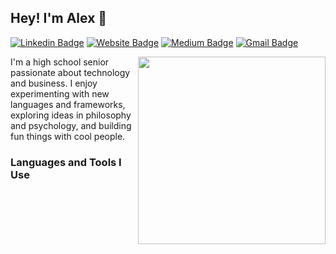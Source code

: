## Hey! I'm Alex 👋

[![Linkedin Badge](https://img.shields.io/badge/-alexjy-blue?style=flat&logo=Linkedin&logoColor=white&link=https://www.linkedin.com/in/alexjy)](https://www.linkedin.com/in/alexjy)
[![Website Badge](https://img.shields.io/badge/-alexyu.ca-E34F26?style=flat&logo=HTML5&logoColor=white&link=https://alexyu.ca)](https://alexyu.ca)
[![Medium Badge](https://img.shields.io/badge/-@alexjy-000000?style=flat&labelColor=000000&logo=Medium&link=https://medium.com/@alexjy)](https://medium.com/@alexjy)
[![Gmail Badge](https://img.shields.io/badge/-alex@alexyu.ca-D14836?style=flat&logo=Gmail&logoColor=white&link=mailto:alex@alexyu.ca)](mailto:alex@alexyu.ca)

<img align='right' src='../image.svg' width='300px' />

I'm a high school senior passionate about technology and business. I enjoy experimenting with new languages and frameworks, exploring ideas in philosophy and psychology, and building fun things with cool people.

### Languages and Tools I Use

<!--**uyxela/uyxela** is a ✨ _special_ ✨ repository because its `README.md` (this file) appears on your GitHub profile.

Here are some ideas to get you started:

- 🔭 I’m currently working on ...
- 🌱 I’m currently learning ...
- 👯 I’m looking to collaborate on ...
- 🤔 I’m looking for help with ...
- 💬 Ask me about ...
- 📫 How to reach me: ...
- 😄 Pronouns: ...
- ⚡ Fun fact: ...
-->
